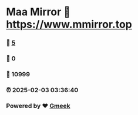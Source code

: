 # Maa Mirror :link: https://www.mmirror.top 
### :page_facing_up: [5](https://www.mmirror.top/tag.html) 
### :speech_balloon: 0 
### :hibiscus: 10999 
### :alarm_clock: 2025-02-03 03:36:40 
### Powered by :heart: [Gmeek](https://github.com/Meekdai/Gmeek)
